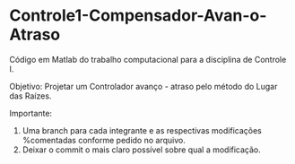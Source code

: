 # Controle1-Compensador-Avan-o-Atraso
Código em Matlab do trabalho computacional para a disciplina de Controle I.

Objetivo: Projetar um Controlador avanço - atraso pelo método do Lugar das Raízes.

Importante: 
1. Uma branch para cada integrante e as respectivas modificações %comentadas conforme pedido no arquivo.
2. Deixar o commit o mais claro possível sobre qual a modificação.
